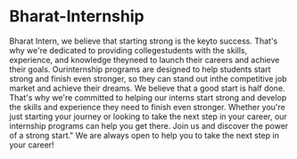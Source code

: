 # Bharat-Internship
Bharat Intern, we believe that starting strong is the keyto success. That's why we're dedicated to providing collegestudents with the skills, experience, and knowledge theyneed to launch their careers and achieve their goals. Ourinternship programs are designed to help students start strong and finish even stronger, so they can stand out inthe competitive job market and achieve their dreams.
We believe that a good start is half done. That's why we're committed to helping our interns start strong and develop the skills and experience they need to finish even stronger. Whether you're just starting your journey or looking to take the next step in your career, our internship programs can help you get there. Join us and discover the power of a strong start." We are always open to help you to take the next step in your career!
